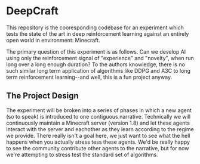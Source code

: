 # DeepCraft

This repository is the cooresponding codebase for an experiment which 
tests the state of the art in deep reinforcement learning against an entirely
open world in environment: Minecraft.

The primary question of this experiment is as follows. Can we develop AI using
only the reinforcement signal of "experience" and "novelty", when run long
over a long enough duration? To the authors knowledge, there is no such
similar long term application of algorithms like DDPG and A3C to long
term reinforcement learning--and well, this is a fun project anyway.

## The Project Design

The experiment will be broken into a series of phases in which a new
agent (so to speak) is introduced to one contiguous narrative. Technically
we will continuously maintain a Minecraft server (version 1.8) and let
these agents interact with the server and eachother as they learn according
to the regime we provide. There really isn't a goal here, we just want to see 
what the hell happens when you actually stress tess these agents. We'd be
really happy to see the community contribute other agents to the narrative,
but for now we're attempting to stress test the standard set of algorithms.

